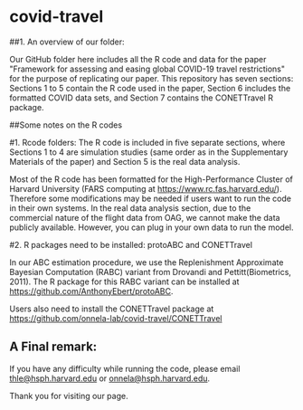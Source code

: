 # covid-travel
##1. An overview of our folder:

Our GitHub folder here includes all the R code and data for the paper "Framework for assessing and easing global COVID-19 travel restrictions" for the purpose of replicating our paper. This repository has seven sections: Sections 1 to 5 contain the R code used in the paper, Section 6 includes the formatted COVID data sets, and Section 7 contains the CONETTravel R package.

##Some notes on the R codes 

#1. Rcode folders: The R code is included in five separate sections, where Sections 1 to 4 are simulation studies (same order as in the Supplementary Materials of the paper) and Section 5 is the real data analysis.

Most of the R code has been formatted for the High-Performance Cluster of Harvard University (FARS computing at https://www.rc.fas.harvard.edu/). Therefore some modifications may be needed if users want to run the code in their own systems. In the real data analysis section, due to the commercial nature of the flight data from OAG, we cannot make the data publicly available. However, you can plug in your own data to run the model. 

#2. R packages need to be installed: protoABC and CONETTravel

In our ABC estimation procedure, we use the Replenishment Approximate Bayesian Computation (RABC) variant from Drovandi and Pettitt(Biometrics, 2011). The R package for this RABC variant can be installed at https://github.com/AnthonyEbert/protoABC. 

Users also need to install the CONETTravel package at https://github.com/onnela-lab/covid-travel/CONETTravel

## A Final remark:
If you have any difficulty while running the code, please email thle@hsph.harvard.edu or onnela@hsph.harvard.edu.

Thank you for visiting our page. 
